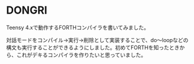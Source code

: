# DONGRI
Teensy 4.xで動作するFORTHコンパイラを書いてみました。

対話モードをコンパイル→実行→削除として実装することで、do〜loopなどの構文も実行することができるようにしました。初めてFORTHを知ったときから、これがデキるコンパイラを作りたいと思っていました。

